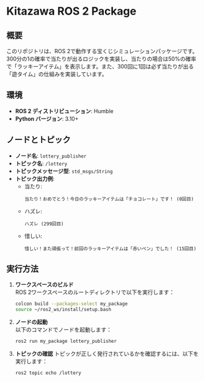 # Kitazawa ROS 2 Package

## 概要
このリポジトリは、ROS 2で動作する宝くじシミュレーションパッケージです。  
300分の1の確率で当たりが出るロジックを実装し、当たりの場合は50%の確率で「ラッキーアイテム」を表示します。また、300回に1回は必ず当たりが出る「遊タイム」の仕組みを実装しています。

## 環境
- **ROS 2 ディストリビューション**: Humble
- **Python バージョン**: 3.10+

## ノードとトピック
- **ノード名**: `lottery_publisher`
- **トピック名**: `/lottery`
- **トピックメッセージ型**: `std_msgs/String`
- **トピック出力例**:
  - 当たり:
    ```
    当たり！おめでとう！今日のラッキーアイテムは「チョコレート」です！ (0回目)
    ```
  - ハズレ:
    ```
    ハズレ (299回目)
    ```
  - 惜しい:
    ```
    惜しい！また頑張って！前回のラッキーアイテムは「赤いペン」でした！ (15回目)
    ```

## 実行方法
1. **ワークスペースのビルド**  
   ROS 2ワークスペースのルートディレクトリで以下を実行します：  
   ```bash
   colcon build --packages-select my_package
   source ~/ros2_ws/install/setup.bash

2. **ノードの起動**  
以下のコマンドでノードを起動します：
   ```bash
   ros2 run my_package lottery_publisher

3. **トピックの確認**
トピックが正しく発行されているかを確認するには、以下を実行します：
   ```bash
   ros2 topic echo /lottery

